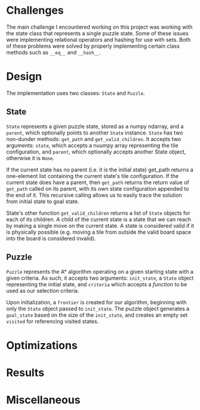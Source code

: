 # Challenges
The main challenge I encountered working on this project was working with the state class that represents a single puzzle state. Some of these issues were implementing relational operators and hashing for use with sets. Both of these problems were solved by properly implementing certain class methods such as `__eq__` and `__hash__`.
# Design
The implementation uses two classes: `State` and `Puzzle`. 

## State
`State` represents a given puzzle state, stored as a numpy ndarray, and a `parent`, which optionally points to another `State` instance. `State` has two non-dunder methods: `get_path` and `get_valid_children`. It accepts two arguments: `state`, which accepts a nuumpy array representing the tile configuration, and `parent`, which optionally accepts another State object, otherwise it is `None`. 

If the current state has no parent (i.e. it is the initial state) get_path returns a one-element list containing the current state's tile configuration. If the current state does have a parent, then `get_path` returns the return value of `get_path` called on its parent, with its own state configuration appended to the end of it. This recursive calling allows us to easily trace the solution from initial state to goal state. 

State's other function `get_valid_children` returns a list of `State` objects for each of its children. A child of the current state is a state that we can reach by making a single move on the current state. A state is considered valid if it is physically possible (e.g. moving a tile from outside the valid board space into the board is considered invalid). 

## Puzzle
`Puzzle` represents the A* algorithm operating on a given starting state with a given criteria. As such, it accepts two arguments: `init_state`, a `State` object representing the initial state, and `criteria` which accepts a _function_ to be used as our selection criteria. 

Upon initialization, a `frontier` is created for our algorithm, beginning with only the `State` object passed to `init_state`. The puzzle object generates a `goal_state` based on the size of the `init_state`, and creates an empty set `visited` for referencing visited states. 

# Optimizations

# Results

# Miscellaneous
